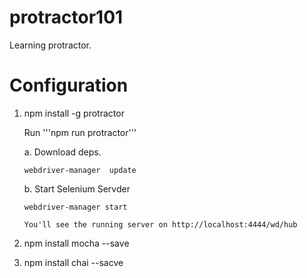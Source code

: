 # protractor101
Learning protractor.


# Configuration
1. npm install -g protractor

   Run '''npm run protractor'''
   
   a. Download deps. 
   
       webdriver-manager  update
   
   b. Start Selenium Servder
   
       webdriver-manager start
       
       You'll see the running server on http://localhost:4444/wd/hub
   
   
1. npm install mocha --save
1. npm install chai --sacve
